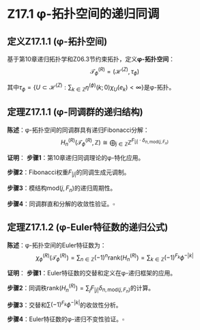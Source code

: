 # Z17.1 φ-拓扑空间的递归同调

## 定义Z17.1.1 (φ-拓扑空间)

基于第10章递归拓扑学和Z06.3节约束拓扑，定义**φ-拓扑空间**：
$$\mathcal{T}_{\phi}^{(R)} = (\mathcal{H}^{(Z)}, \tau_{\phi})$$

其中$\tau_{\phi} = \{U \subset \mathcal{H}^{(Z)} : \sum_{k \in \mathbb{Z}} \eta^{(\phi)}(k;0) \chi_U(e_k) < \infty\}$是φ-拓扑。

## 定理Z17.1.1 (φ-同调群的递归结构)

**陈述**：φ-拓扑空间的同调群具有递归Fibonacci分解：
$$H_n^{(R)}(\mathcal{T}_{\phi}^{(R)}, \mathbb{Z}) \cong \bigoplus_{j \in \mathbb{Z}} \mathbb{Z}^{F_{|j|} \cdot \delta_{n,\text{mod}(j,F_n)}}$$

**证明**：
**步骤1**：第10章递归同调理论的φ-特化应用。

**步骤2**：Fibonacci权重$F_{|j|}$的同调生成元调制。

**步骤3**：模结构$\text{mod}(j,F_n)$的递归周期性。

**步骤4**：同调群直和分解的收敛性验证。$\square$

## 定理Z17.1.2 (φ-Euler特征数的递归公式)

**陈述**：φ-拓扑空间的Euler特征数为：
$$χ_{\phi}^{(R)}(\mathcal{T}_{\phi}^{(R)}) = \sum_{n \in \mathbb{Z}} (-1)^n \text{rank}(H_n^{(R)}) = \sum_{k \in \mathbb{Z}} (-1)^{F_k} \phi^{-|k|}$$

**证明**：
**步骤1**：Euler特征数的交替和定义在φ-递归框架的应用。

**步骤2**：同调秩$\text{rank}(H_n^{(R)}) = \sum_j F_{|j|} \delta_{n,\text{mod}(j,F_n)}$的计算。

**步骤3**：交替和$\sum (-1)^{F_k} \phi^{-|k|}$的收敛性分析。

**步骤4**：Euler特征数的φ-递归不变性验证。$\square$